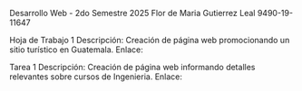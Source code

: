 Desarrollo Web - 2do Semestre 2025
Flor de Maria Gutierrez Leal
9490-19-11647

Hoja de Trabajo 1
Descripción: Creación de página web promocionando un sitio turístico en Guatemala.
Enlace: 

Tarea 1
Descripción: Creación de página web informando detalles relevantes sobre cursos de Ingenieria.
Enlace:

